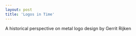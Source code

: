 ```yaml
---
layout: post
title: 'Logos in Time'
---
```

A historical perspective on metal logo design by Gerrit Rijken
